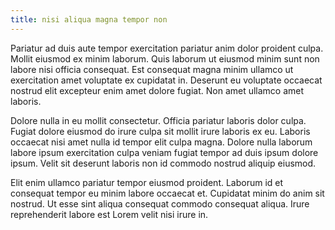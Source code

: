 ```yaml
---
title: nisi aliqua magna tempor non
---
```


Pariatur ad duis aute tempor exercitation pariatur anim dolor proident culpa. Mollit eiusmod ex minim laborum. Quis laborum ut eiusmod minim sunt non labore nisi officia consequat. Est consequat magna minim ullamco ut exercitation amet voluptate ex cupidatat in. Deserunt eu voluptate occaecat nostrud elit excepteur enim amet dolore fugiat. Non amet ullamco amet laboris.

Dolore nulla in eu mollit consectetur. Officia pariatur laboris dolor culpa. Fugiat dolore eiusmod do irure culpa sit mollit irure laboris ex eu. Laboris occaecat nisi amet nulla id tempor elit culpa magna. Dolore nulla laborum labore ipsum exercitation culpa veniam fugiat tempor ad duis ipsum dolore ipsum. Velit sit deserunt laboris non id commodo nostrud aliquip eiusmod.

Elit enim ullamco pariatur tempor eiusmod proident. Laborum id et consequat tempor eu minim labore occaecat et. Cupidatat minim do anim sit nostrud. Ut esse sint aliqua consequat commodo consequat aliqua. Irure reprehenderit labore est Lorem velit nisi irure in.
